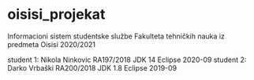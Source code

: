 # oisisi_projekat
Informacioni sistem studentske službe Fakulteta tehničkih nauka iz predmeta Oisisi 2020/2021


student 1: Nikola Ninkovic RA197/2018 JDK 14 Eclipse 2020-09
student 2: Darko Vrbaški RA200/2018 JDK 1.8 Eclipse 2019-09
